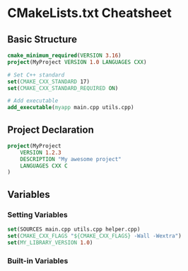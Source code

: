 # CMakeLists.txt Cheatsheet

## Basic Structure

```cmake
cmake_minimum_required(VERSION 3.16)
project(MyProject VERSION 1.0 LANGUAGES CXX)

# Set C++ standard
set(CMAKE_CXX_STANDARD 17)
set(CMAKE_CXX_STANDARD_REQUIRED ON)

# Add executable
add_executable(myapp main.cpp utils.cpp)
```

## Project Declaration

```cmake
project(MyProject 
    VERSION 1.2.3
    DESCRIPTION "My awesome project"
    LANGUAGES CXX C
)
```

## Variables

### Setting Variables
```cmake
set(SOURCES main.cpp utils.cpp helper.cpp)
set(CMAKE_CXX_FLAGS "${CMAKE_CXX_FLAGS} -Wall -Wextra")
set(MY_LIBRARY_VERSION 1.0)
```

### Built-in Variables